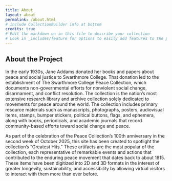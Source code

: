 ```yaml
---
title: About
layout: about
permalink: /about.html
# include CollectionBuilder info at bottom
credits: true
# Edit the markdown on in this file to describe your collection
# Look in _includes/feature for options to easily add features to the page
---
```


## About the Project
In the early 1930s, Jane Addams donated her books and papers about peace and social justice to Swarthmore College. That donation led to the establishment of The Swarthmore College Peace Collection, which documents non-governmental efforts for nonviolent social change, disarmament, and conflict resolution. The collection is the nation’s most extensive research library and archive collection solely dedicated to movements for peace around the world. The collection includes primary resource materials such as manuscripts, photographs, posters, audiovisual items, stamps, bumper stickers, political buttons, flags, and ephemera, along with books, periodicals, and academic journals that record community-based efforts toward social change and peace. 

As part of the celebration of the Peace Collection’s 100th anniversary in the second week of October 2025, this site has been created to spotlight the collection’s “Greatest Hits.” These artifacts are the most popular of the collection, each representative of remarkable events and actions that contributed to the enduring peace movement that dates back to about 1815. These items have been digitized into 2D and 3D formats in the interest of greater longevity, sustainability, and accessibility by allowing virtual visitors to interact with them more than ever before.
